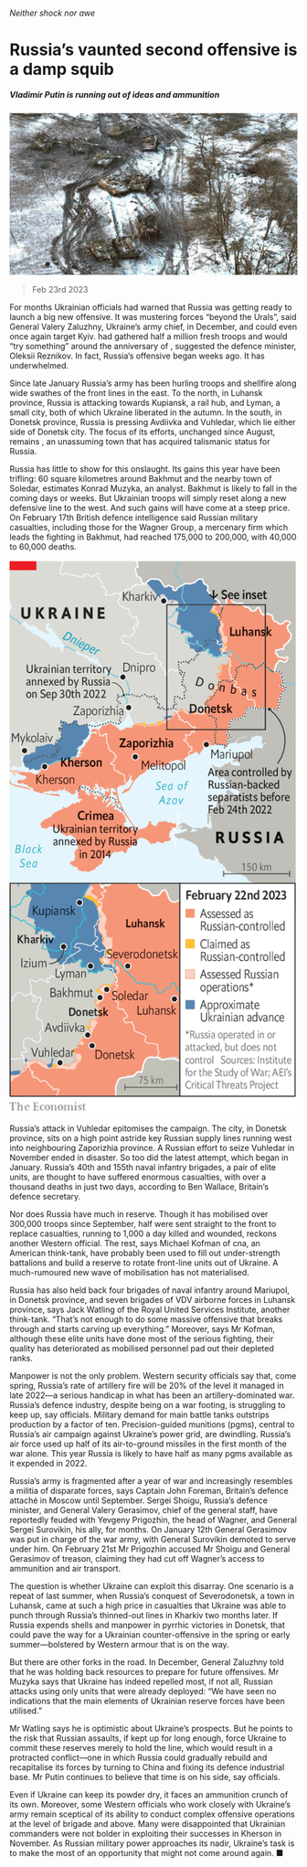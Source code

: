###### Neither shock nor awe

# Russia’s vaunted second offensive is a damp squib 

##### Vladimir Putin is running out of ideas and ammunition 

![image](images/20230225_EUP504.jpg) 

> Feb 23rd 2023 


For months Ukrainian officials had warned that Russia was getting ready to launch a big new offensive. It was mustering forces “beyond the Urals”, said General Valery Zaluzhny, Ukraine’s army chief, in December, and could even once again target Kyiv.  had gathered half a million fresh troops and would “try something” around the anniversary of , suggested the defence minister, Oleksii Reznikov. In fact, Russia’s offensive began weeks ago. It has underwhelmed.

Since late January Russia’s army has been hurling troops and shellfire along wide swathes of the front lines in the east. To the north, in Luhansk province, Russia is attacking towards Kupiansk, a rail hub, and Lyman, a small city, both of which Ukraine liberated in the autumn. In the south, in Donetsk province, Russia is pressing Avdiivka and Vuhledar, which lie either side of Donetsk city. The focus of its efforts, unchanged since August, remains , an unassuming town that has acquired talismanic status for Russia.

Russia has little to show for this onslaught. Its gains this year have been trifling: 60 square kilometres around Bakhmut and the nearby town of Soledar, estimates Konrad Muzyka, an analyst. Bakhmut is likely to fall in the coming days or weeks. But Ukrainian troops will simply reset along a new defensive line to the west. And such gains will have come at a steep price. On February 17th British defence intelligence said Russian military casualties, including those for the Wagner Group, a mercenary firm which leads the fighting in Bakhmut, had reached 175,000 to 200,000, with 40,000 to 60,000 deaths. 

![image](images/20230225_EUM985.png) 


Russia’s attack in Vuhledar epitomises the campaign. The city, in Donetsk province, sits on a high point astride key Russian supply lines running west into neighbouring Zaporizhia province. A Russian effort to seize Vuhledar in November ended in disaster. So too did the latest attempt, which began in January. Russia’s 40th and 155th naval infantry brigades, a pair of elite units, are thought to have suffered enormous casualties, with over a thousand deaths in just two days, according to Ben Wallace, Britain’s defence secretary.

Nor does Russia have much in reserve. Though it has mobilised over 300,000 troops since September, half were sent straight to the front to replace casualties, running to 1,000 a day killed and wounded, reckons another Western official. The rest, says Michael Kofman of cna, an American think-tank, have probably been used to fill out under-strength battalions and build a reserve to rotate front-line units out of Ukraine. A much-rumoured new wave of mobilisation has not materialised. 

Russia has also held back four brigades of naval infantry around Mariupol, in Donetsk province, and seven brigades of VDV airborne forces in Luhansk province, says Jack Watling of the Royal United Services Institute, another think-tank. “That’s not enough to do some massive offensive that breaks through and starts carving up everything.” Moreover, says Mr Kofman, although these elite units have done most of the serious fighting, their quality has deteriorated as mobilised personnel pad out their depleted ranks.

Manpower is not the only problem. Western security officials say that, come spring, Russia’s rate of artillery fire will be 20% of the level it managed in late 2022—a serious handicap in what has been an artillery-dominated war. Russia’s defence industry, despite being on a war footing, is struggling to keep up, say officials. Military demand for main battle tanks outstrips production by a factor of ten. Precision-guided munitions (pgms), central to Russia’s air campaign against Ukraine’s power grid, are dwindling. Russia’s air force used up half of its air-to-ground missiles in the first month of the war alone. This year Russia is likely to have half as many pgms available as it expended in 2022.

Russia’s army is fragmented after a year of war and increasingly resembles a militia of disparate forces, says Captain John Foreman, Britain’s defence attaché in Moscow until September. Sergei Shoigu, Russia’s defence minister, and General Valery Gerasimov, chief of the general staff, have reportedly feuded with Yevgeny Prigozhin, the head of Wagner, and General Sergei Surovikin, his ally, for months. On January 12th General Gerasimov was put in charge of the war army, with General Surovikin demoted to serve under him. On February 21st Mr Prigozhin accused Mr Shoigu and General Gerasimov of treason, claiming they had cut off Wagner’s access to ammunition and air transport.

The question is whether Ukraine can exploit this disarray. One scenario is a repeat of last summer, when Russia’s conquest of Severodonetsk, a town in Luhansk, came at such a high price in casualties that Ukraine was able to punch through Russia’s thinned-out lines in Kharkiv two months later. If Russia expends shells and manpower in pyrrhic victories in Donetsk, that could pave the way for a Ukrainian counter-offensive in the spring or early summer—bolstered by Western armour that is on the way.

But there are other forks in the road. In December, General Zaluzhny told  that he was holding back resources to prepare for future offensives. Mr Muzyka says that Ukraine has indeed repelled most, if not all, Russian attacks using only units that were already deployed: “We have seen no indications that the main elements of Ukrainian reserve forces have been utilised.”

Mr Watling says he is optimistic about Ukraine’s prospects. But he points to the risk that Russian assaults, if kept up for long enough, force Ukraine to commit these reserves merely to hold the line, which would result in a protracted conflict—one in which Russia could gradually rebuild and recapitalise its forces by turning to China and fixing its defence industrial base. Mr Putin continues to believe that time is on his side, say officials.

Even if Ukraine can keep its powder dry, it faces an ammunition crunch of its own. Moreover, some Western officials who work closely with Ukraine’s army remain sceptical of its ability to conduct complex offensive operations at the level of brigade and above. Many were disappointed that Ukrainian commanders were not bolder in exploiting their successes in Kherson in November. As Russian military power approaches its nadir, Ukraine’s task is to make the most of an opportunity that might not come around again. ■

